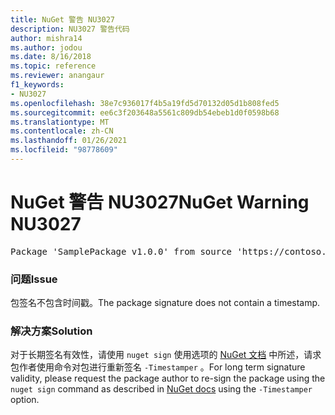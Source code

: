 ```yaml
---
title: NuGet 警告 NU3027
description: NU3027 警告代码
author: mishra14
ms.author: jodou
ms.date: 8/16/2018
ms.topic: reference
ms.reviewer: anangaur
f1_keywords:
- NU3027
ms.openlocfilehash: 38e7c936017f4b5a19fd5d70132d05d1b808fed5
ms.sourcegitcommit: ee6c3f203648a5561c809db54ebeb1d0f0598b68
ms.translationtype: MT
ms.contentlocale: zh-CN
ms.lasthandoff: 01/26/2021
ms.locfileid: "98778609"
---
```

# <a name="nuget-warning-nu3027"></a><span data-ttu-id="a3196-103">NuGet 警告 NU3027</span><span class="sxs-lookup"><span data-stu-id="a3196-103">NuGet Warning NU3027</span></span>

<pre>Package 'SamplePackage v1.0.0' from source 'https://contoso.com/index.json': The signature should be timestamped to enable long-term signature validity after the certificate has expired.</pre>

### <a name="issue"></a><span data-ttu-id="a3196-104">问题</span><span class="sxs-lookup"><span data-stu-id="a3196-104">Issue</span></span>

<span data-ttu-id="a3196-105">包签名不包含时间戳。</span><span class="sxs-lookup"><span data-stu-id="a3196-105">The package signature does not contain a timestamp.</span></span>


### <a name="solution"></a><span data-ttu-id="a3196-106">解决方案</span><span class="sxs-lookup"><span data-stu-id="a3196-106">Solution</span></span>

<span data-ttu-id="a3196-107">对于长期签名有效性，请使用 `nuget sign` 使用选项的 [NuGet 文档](../../create-packages/sign-a-package.md) 中所述，请求包作者使用命令对包进行重新签名 `-Timestamper` 。</span><span class="sxs-lookup"><span data-stu-id="a3196-107">For long term signature validity, please request the package author to re-sign the package using the `nuget sign` command as described in [NuGet docs](../../create-packages/sign-a-package.md) using the `-Timestamper` option.</span></span>
